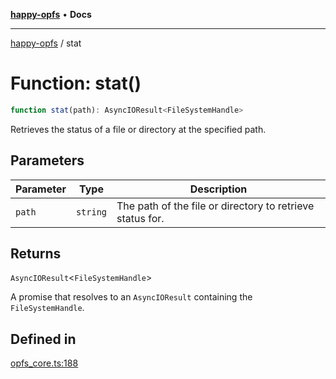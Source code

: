 [**happy-opfs**](../README.md) • **Docs**

***

[happy-opfs](../README.md) / stat

# Function: stat()

```ts
function stat(path): AsyncIOResult<FileSystemHandle>
```

Retrieves the status of a file or directory at the specified path.

## Parameters

| Parameter | Type | Description |
| ------ | ------ | ------ |
| `path` | `string` | The path of the file or directory to retrieve status for. |

## Returns

`AsyncIOResult`\<`FileSystemHandle`\>

A promise that resolves to an `AsyncIOResult` containing the `FileSystemHandle`.

## Defined in

[opfs\_core.ts:188](https://github.com/JiangJie/happy-opfs/blob/d11d148d6062aa7ef81f55cf9404bf8fd95c760b/src/fs/opfs_core.ts#L188)
